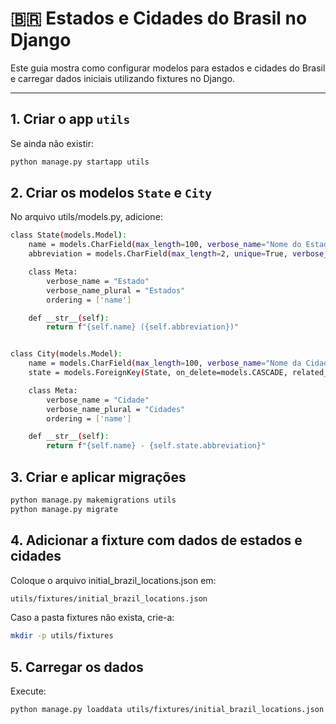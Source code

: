 # 🇧🇷 Estados e Cidades do Brasil no Django

Este guia mostra como configurar modelos para estados e cidades do Brasil e carregar dados iniciais utilizando fixtures no Django.

---

## 1. Criar o app `utils`

Se ainda não existir:

```bash
python manage.py startapp utils
```

## 2. Criar os modelos `State` e `City`

No arquivo utils/models.py, adicione:
```bash
class State(models.Model):
    name = models.CharField(max_length=100, verbose_name="Nome do Estado")
    abbreviation = models.CharField(max_length=2, unique=True, verbose_name="UF")

    class Meta:
        verbose_name = "Estado"
        verbose_name_plural = "Estados"
        ordering = ['name']

    def __str__(self):
        return f"{self.name} ({self.abbreviation})"


class City(models.Model):
    name = models.CharField(max_length=100, verbose_name="Nome da Cidade")
    state = models.ForeignKey(State, on_delete=models.CASCADE, related_name='cities', verbose_name="Estado")

    class Meta:
        verbose_name = "Cidade"
        verbose_name_plural = "Cidades"
        ordering = ['name']

    def __str__(self):
        return f"{self.name} - {self.state.abbreviation}"

```

## 3. Criar e aplicar migrações

```bash
python manage.py makemigrations utils
python manage.py migrate
```

## 4. Adicionar a fixture com dados de estados e cidades

Coloque o arquivo initial_brazil_locations.json em:
```bash
utils/fixtures/initial_brazil_locations.json
```
Caso a pasta fixtures não exista, crie-a:
```bash
mkdir -p utils/fixtures
```

## 5. Carregar os dados

Execute:
```bash
python manage.py loaddata utils/fixtures/initial_brazil_locations.json
```
